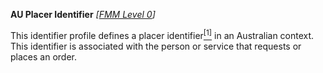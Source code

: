 **AU Placer Identifier**  *[[FMM Level 0](guidance.html)]*

This identifier profile defines a placer identifier[<sup>[1]</sup>](https://confluence.hl7australia.com/display/OOADRM20181/5+Observation+Ordering#id-5ObservationOrdering-5.4.1.2ORC-2Placerordernumber(EI)00216) in an Australian context. This identifier is associated with the person or service that requests or places an order.